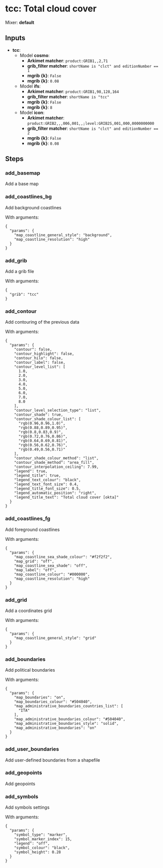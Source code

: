 # tcc: Total cloud cover

Mixer: **default**

## Inputs

* **tcc**:
    * Model **cosmo**:
        * **Arkimet matcher**: `product:GRIB1,,2,71`
        * **grib_filter matcher**: `shortName is "clct" and editionNumber == 1`
        * **mgrib {k}**: `False`
        * **mgrib {k}**: `0.08`
    * Model **ifs**:
        * **Arkimet matcher**: `product:GRIB1,98,128,164`
        * **grib_filter matcher**: `shortName is "tcc"`
        * **mgrib {k}**: `False`
        * **mgrib {k}**: `8`
    * Model **icon**:
        * **Arkimet matcher**: `product:GRIB2,,,006,001,,;level:GRIB2S,001,000,0000000000`
        * **grib_filter matcher**: `shortName is "clct" and editionNumber == 2`
        * **mgrib {k}**: `False`
        * **mgrib {k}**: `0.08`

## Steps

### add_basemap

Add a base map


### add_coastlines_bg

Add background coastlines

With arguments:
```
{
  "params": {
    "map_coastline_general_style": "background",
    "map_coastline_resolution": "high"
  }
}
```

### add_grib

Add a grib file

With arguments:
```
{
  "grib": "tcc"
}
```

### add_contour

Add contouring of the previous data

With arguments:
```
{
  "params": {
    "contour": false,
    "contour_highlight": false,
    "contour_hilo": false,
    "contour_label": false,
    "contour_level_list": [
      1.0,
      2.0,
      3.0,
      4.0,
      5.0,
      6.0,
      7.0,
      8.0
    ],
    "contour_level_selection_type": "list",
    "contour_shade": true,
    "contour_shade_colour_list": [
      "rgb(0.96,0.96,1.0)",
      "rgb(0.88,0.89,0.95)",
      "rgb(0.8,0.83,0.9)",
      "rgb(0.72,0.76,0.86)",
      "rgb(0.64,0.69,0.81)",
      "rgb(0.56,0.62,0.76)",
      "rgb(0.49,0.56,0.71)"
    ],
    "contour_shade_colour_method": "list",
    "contour_shade_method": "area_fill",
    "contour_interpolation_ceiling": 7.99,
    "legend": true,
    "legend_title": true,
    "legend_text_colour": "black",
    "legend_text_font_size": 0.4,
    "legend_title_font_size": 0.5,
    "legend_automatic_position": "right",
    "legend_title_text": "Total cloud cover [okta]"
  }
}
```

### add_coastlines_fg

Add foreground coastlines

With arguments:
```
{
  "params": {
    "map_coastline_sea_shade_colour": "#f2f2f2",
    "map_grid": "off",
    "map_coastline_sea_shade": "off",
    "map_label": "off",
    "map_coastline_colour": "#000000",
    "map_coastline_resolution": "high"
  }
}
```

### add_grid

Add a coordinates grid

With arguments:
```
{
  "params": {
    "map_coastline_general_style": "grid"
  }
}
```

### add_boundaries

Add political boundaries

With arguments:
```
{
  "params": {
    "map_boundaries": "on",
    "map_boundaries_colour": "#504040",
    "map_administrative_boundaries_countries_list": [
      "ITA"
    ],
    "map_administrative_boundaries_colour": "#504040",
    "map_administrative_boundaries_style": "solid",
    "map_administrative_boundaries": "on"
  }
}
```

### add_user_boundaries

Add user-defined boundaries from a shapefile


### add_geopoints

Add geopoints


### add_symbols

Add symbols settings

With arguments:
```
{
  "params": {
    "symbol_type": "marker",
    "symbol_marker_index": 15,
    "legend": "off",
    "symbol_colour": "black",
    "symbol_height": 0.28
  }
}
```

